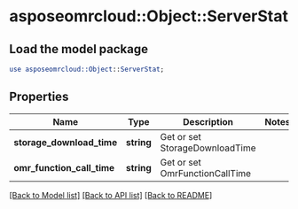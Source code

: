 # asposeomrcloud::Object::ServerStat

## Load the model package
```perl
use asposeomrcloud::Object::ServerStat;
```

## Properties
Name | Type | Description | Notes
------------ | ------------- | ------------- | -------------
**storage_download_time** | **string** | Get or set StorageDownloadTime | 
**omr_function_call_time** | **string** | Get or set OmrFunctionCallTime | 

[[Back to Model list]](../README.md#documentation-for-models) [[Back to API list]](../README.md#documentation-for-api-endpoints) [[Back to README]](../README.md)


